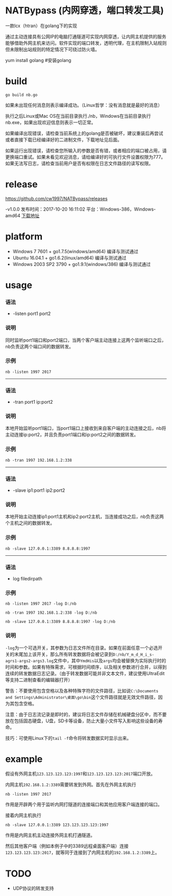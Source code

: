 # NATBypass (内网穿透，端口转发工具)
一款lcx（htran）在golang下的实现

通过主动连接具有公网IP的电脑打通隧道可实现内网穿透，让内网主机提供的服务能够借助外网主机来访问。软件实现的端口转发，透明代理，在主机限制入站规则但未限制出站规则的特定情况下可绕过防火墙。

yum install golang #安装golang
# build
`go build nb.go`

如果未出现任何消息则表示编译成功。（Linux哲学：没有消息就是最好的消息）

执行之后Linux或Mac OS在当前目录执行./nb，Windows在当前目录执行nb.exe，如果出现欢迎信息则表示一切正常。

如果编译出现错误，请检查当前系统上的golang是否被破坏，建议重装后再尝试或者直接下载已经编译好的二进制文件，下载地址见后面。

如果运行出现错误，请检查您所输入的参数是否有错，或者相应的端口被占用，请更换端口重试。如果未看见欢迎消息，请给编译好的可执行文件设置权限为777。如果无法写日志，请检查当前用户是否有权限在日志文件路径的读写权限。

# release
https://github.com/cw1997/NATBypass/releases

-v1.0.0 发布时间：2017-10-20 16:11:02 平台：Windows-386，Windows-amd64 [下载地址](https://github.com/cw1997/NATBypass/releases/tag/v1.0.0) 

# platform
- Windows 7 7601 + go1.7.5(windows/amd64) 编译与测试通过
- Ubuntu 16.04.1 + go1.6.2(linux/amd64) 编译与测试通过
- Windows 2003 SP2 3790 + go1.9.1(windows/386) 编译与测试通过

# usage

### 语法
- -listen port1 port2 

### 说明
同时监听port1端口和port2端口，当两个客户端主动连接上这两个监听端口之后，nb负责这两个端口间的数据转发。

### 示例
`nb -listen 1997 2017`

---

### 语法
- -tran port1 ip:port2 

### 说明
本地开始监听port1端口，当port1端口上接收到来自客户端的主动连接之后，nb将主动连接ip:port2，并且负责port1端口和ip:port2之间的数据转发。

### 示例
`nb -tran 1997 192.168.1.2:338`

---

### 语法
- -slave ip1:port1 ip2:port2

### 说明
本地开始主动连接ip1:port1主机和ip2:port2主机，当连接成功之后，nb负责这两个主机之间的数据转发。

### 示例
`nb -slave 127.0.0.1:3389 8.8.8.8:1997`

---

### 语法
- log filedirpath

### 示例
`nb -listen 1997 2017 -log D:/nb`

`nb -tran 1997 192.168.1.2:338 -log D:/nb`

`nb -slave 127.0.0.1:3389 8.8.8.8:1997 -log D:/nb`

### 说明
`-log`为一个可选开关，其参数为日志文件所在目录。如果在前面任意一个必选开关的末尾加上该开关，那么所有转发数据将会被记录到`D:/nb/Y_m_d_H_i_s-agrs1-args2-args3.log`文件中，其中`YmdHis`以及`args`均会被替换为实际执行时的时间和参数。如果有特殊需求，可根据时间顺序，以及相关参数进行合并，以得到连续的转发数据日志记录。（由于转发数据可能并非文本文件，建议使用UltraEdit等支持二进制查看的编辑器打开）

警告：不要使用包含空格以及各种特殊字符的文件路径，比如说`C:\Documents and Settings\Administrator\桌面\go\bin`这个文件路径就是无效文件路径，因为其包含空格。

注意：由于日志流记录是即时的，建议将日志文件存储在机械硬盘分区中，而不要放在包括固态硬盘，U盘，SD卡等设备，防止大量小文件写入影响这些设备的寿命。

技巧：可使用Linux下的`tail -f`命令将转发数据实时显示出来。

# example
假设有外网主机`123.123.123.123:1997`和`123.123.123.123:2017`端口开放。

内网主机`192.168.1.2:3389`需要转发到外网。首先在外网主机执行

`nb -listen 1997 2017`

作用是开辟两个用于监听内网打隧道的连接端口和其他应用客户端连接的端口。

接着内网主机执行

`nb -slave 127.0.0.1:3389 123.123.123.123:1997`

作用是内网主机主动连接外网主机打通隧道。

然后其他客户端（例如本例子中的3389远程桌面客户端）连接`123.123.123.123:2017`，就等同于连接到了内网主机的`192.168.1.2:3389`上。

# TODO
- UDP协议的转发支持
